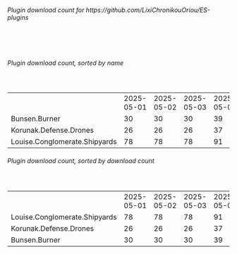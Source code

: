<h6>Plugin download count for https://github.com/LixiChronikouOriou/ES-plugins</h6><br>
<br>
<h6>Plugin download count, sorted by name</h6><sub><sup><br>
<table>
	<tr>
		<td></td>
		<td>2025-05-01</td>
		<td>2025-05-02</td>
		<td>2025-05-03</td>
		<td>2025-05-04</td>
		<td>2025-05-05</td>
		<td>2025-05-06</td>
		<td>2025-05-07</td>
		<td>today +</td>
	</tr>
	<tr>
		<td>Bunsen.Burner</td>
		<td>30</td>
		<td>30</td>
		<td>30</td>
		<td>39</td>
		<td>41</td>
		<td>42</td>
		<td>42</td>
		<td></td>
	</tr>
	<tr>
		<td>Korunak.Defense.Drones</td>
		<td>26</td>
		<td>26</td>
		<td>26</td>
		<td>37</td>
		<td>39</td>
		<td>43</td>
		<td>43</td>
		<td></td>
	</tr>
	<tr>
		<td>Louise.Conglomerate.Shipyards</td>
		<td>78</td>
		<td>78</td>
		<td>78</td>
		<td>91</td>
		<td>97</td>
		<td>101</td>
		<td>101</td>
		<td></td>
	</tr>
</table>
</sub></sup>
<h6>Plugin download count, sorted by download count</h6><sub><sup><br>
<table>
	<tr>
		<td></td>
		<td>2025-05-01</td>
		<td>2025-05-02</td>
		<td>2025-05-03</td>
		<td>2025-05-04</td>
		<td>2025-05-05</td>
		<td>2025-05-06</td>
		<td>2025-05-07</td>
		<td>today +</td>
	</tr>
	<tr>
		<td>Louise.Conglomerate.Shipyards</td>
		<td>78</td>
		<td>78</td>
		<td>78</td>
		<td>91</td>
		<td>97</td>
		<td>101</td>
		<td>101</td>
		<td></td>
	</tr>
	<tr>
		<td>Korunak.Defense.Drones</td>
		<td>26</td>
		<td>26</td>
		<td>26</td>
		<td>37</td>
		<td>39</td>
		<td>43</td>
		<td>43</td>
		<td></td>
	</tr>
	<tr>
		<td>Bunsen.Burner</td>
		<td>30</td>
		<td>30</td>
		<td>30</td>
		<td>39</td>
		<td>41</td>
		<td>42</td>
		<td>42</td>
		<td></td>
	</tr>
</table>
</sub></sup>
